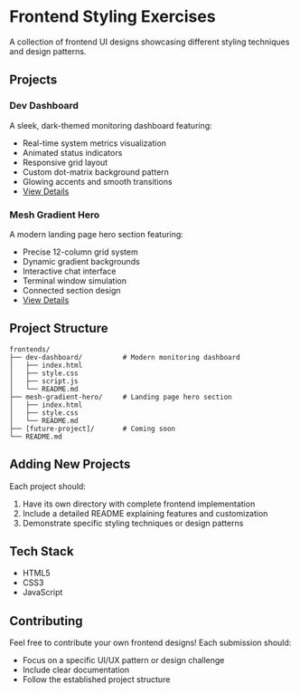 # Frontend Styling Exercises

A collection of frontend UI designs showcasing different styling techniques and design patterns.

## Projects

### Dev Dashboard
A sleek, dark-themed monitoring dashboard featuring:
- Real-time system metrics visualization
- Animated status indicators
- Responsive grid layout
- Custom dot-matrix background pattern
- Glowing accents and smooth transitions
- [View Details](./dev-dashboard/README.md)

### Mesh Gradient Hero
A modern landing page hero section featuring:
- Precise 12-column grid system
- Dynamic gradient backgrounds
- Interactive chat interface
- Terminal window simulation
- Connected section design
- [View Details](./mesh-gradient-hero/README.md)

## Project Structure
```
frontends/
├── dev-dashboard/          # Modern monitoring dashboard
│   ├── index.html
│   ├── style.css
│   ├── script.js
│   └── README.md
├── mesh-gradient-hero/     # Landing page hero section
│   ├── index.html
│   ├── style.css
│   └── README.md
├── [future-project]/       # Coming soon
└── README.md
```

## Adding New Projects
Each project should:
1. Have its own directory with complete frontend implementation
2. Include a detailed README explaining features and customization
3. Demonstrate specific styling techniques or design patterns

## Tech Stack
- HTML5
- CSS3
- JavaScript

## Contributing
Feel free to contribute your own frontend designs! Each submission should:
- Focus on a specific UI/UX pattern or design challenge
- Include clear documentation
- Follow the established project structure
